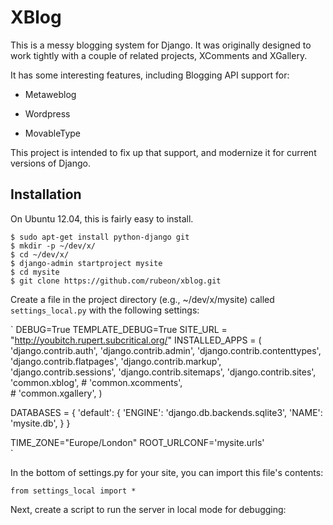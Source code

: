 XBlog
=====

This is a messy blogging system for Django.  It was originally designed to 
work tightly with a couple of related projects, XComments and XGallery.

It has some interesting features, including Blogging API support for:

- Metaweblog

- Wordpress

- MovableType

This project is intended to fix up that support, and modernize it for current
versions of Django.

Installation
------------

On Ubuntu 12.04, this is fairly easy to install. 

    $ sudo apt-get install python-django git
    $ mkdir -p ~/dev/x/
    $ cd ~/dev/x/
    $ django-admin startproject mysite
    $ cd mysite
    $ git clone https://github.com/rubeon/xblog.git
    
Create a file in the project directory (e.g., ~/dev/x/mysite) called 
`settings_local.py` with the following settings:

`
DEBUG=True
TEMPLATE_DEBUG=True
SITE_URL = "http://youbitch.rupert.subcritical.org/"
INSTALLED_APPS = (
    'django.contrib.auth',
    'django.contrib.admin',
    'django.contrib.contenttypes',
    'django.contrib.flatpages',
    'django.contrib.markup',  
    'django.contrib.sessions',
    'django.contrib.sitemaps',
    'django.contrib.sites',
    'common.xblog',
    # 'common.xcomments',   
    # 'common.xgallery',
)

DATABASES = {
    'default': {
        'ENGINE': 'django.db.backends.sqlite3', 
        'NAME': 'mysite.db',
    }
}

TIME_ZONE="Europe/London"
ROOT_URLCONF='mysite.urls'    
`

In the bottom of settings.py for your site, you can import this file's contents:

`from settings_local import *`

Next, create a script to run the server in local mode for debugging:

